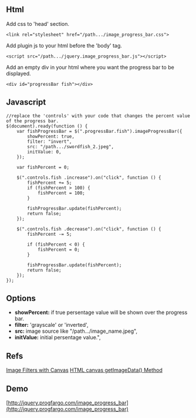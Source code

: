 ## Html

Add css to 'head' section.

```<link rel="stylesheet" href="/path.../image_progress_bar.css">```

Add plugin js to your html before the 'body' tag.

```<script src="/path.../jquery.image_progress_bar.js"></script>```

Add an empty div in your html where you want the progress bar to be displayed.

```<div id="progressBar fish"></div>```

## Javascript
```
//replace the 'controls' with your code that changes the percent value of the progress bar.
$(document).ready(function () {
	var fishProgressBar = $(".progressBar.fish").imageProgressBar({
		showPercent: true,
		filter: "invert",
		src: "/path.../swordfish_2.jpeg",
		initValue: 0,
	});

	var fishPercent = 0;

	$(".controls.fish .increase").on("click", function () {
		fishPercent += 5;
		if (fishPercent > 100) {
			fishPercent = 100;
		}

		fishProgressBar.update(fishPercent);
		return false;
	});

	$(".controls.fish .decrease").on("click", function () {
		fishPercent -= 5;

		if (fishPercent < 0) {
			fishPercent = 0;
		}

		fishProgressBar.update(fishPercent);
		return false;
	});
});
```
## Options
- **showPercent:** if true persentage value will be shown over the progress bar.
- **filter:** 'grayscale' or 'inverted',
- **src:** image source like "/path.../image_name.jpeg",
- **initValue:** initial persentage value.",

## Refs
[Image Filters with Canvas](https://www.html5rocks.com/en/tutorials/canvas/imagefilters/)
[HTML canvas getImageData() Method](https://www.w3schools.com/tags/canvas_getimagedata.asp)

## Demo
[http://jquery.progfargo.com/image_progress_bar](http://jquery.progfargo.com/image_progress_bar)